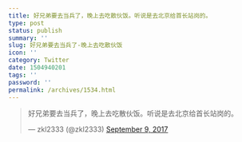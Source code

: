 ```yaml
---
title: 好兄弟要去当兵了，晚上去吃散伙饭。听说是去北京给首长站岗的。
type: post
status: publish
summary: ''
slug: 好兄弟要去当兵了-晚上去吃散伙饭
icon: ''
category: Twitter
date: 1504940201
tags: ''
password: ''
permalink: /archives/1534.html
---
```


<blockquote class="twitter-tweet">
<p dir="ltr" lang="zh">好兄弟要去当兵了，晚上去吃散伙饭。听说是去北京给首长站岗的。</p>
— zkl2333 (@zkl2333) <a href="https://twitter.com/zkl2333/status/906421504300040192">September 9, 2017</a></blockquote>
<script async src="//platform.twitter.com/widgets.js" charset="utf-8"></script>
